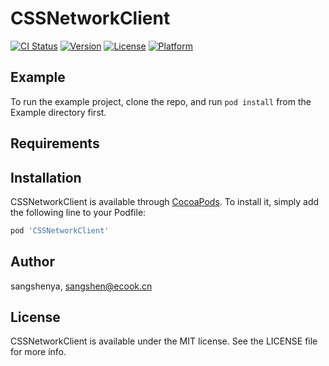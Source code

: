 # CSSNetworkClient

[![CI Status](https://img.shields.io/travis/sangshenya/CSSNetworkClient.svg?style=flat)](https://travis-ci.org/sangshenya/CSSNetworkClient)
[![Version](https://img.shields.io/cocoapods/v/CSSNetworkClient.svg?style=flat)](https://cocoapods.org/pods/CSSNetworkClient)
[![License](https://img.shields.io/cocoapods/l/CSSNetworkClient.svg?style=flat)](https://cocoapods.org/pods/CSSNetworkClient)
[![Platform](https://img.shields.io/cocoapods/p/CSSNetworkClient.svg?style=flat)](https://cocoapods.org/pods/CSSNetworkClient)

## Example

To run the example project, clone the repo, and run `pod install` from the Example directory first.

## Requirements

## Installation

CSSNetworkClient is available through [CocoaPods](https://cocoapods.org). To install
it, simply add the following line to your Podfile:

```ruby
pod 'CSSNetworkClient'
```

## Author

sangshenya, sangshen@ecook.cn

## License

CSSNetworkClient is available under the MIT license. See the LICENSE file for more info.
